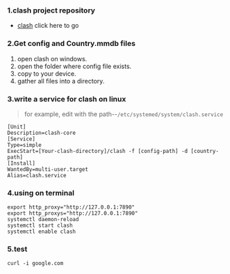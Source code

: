 ### 1.clash project repository
- [clash] click here to go

### 2.Get config and Country.mmdb files  
1. open clash on windows.
2. open the folder where config file exists.
3. copy to your device.
4. gather all files into a directory.

### 3.write a service for clash on linux  
> for example, edit with the path--`/etc/systemed/system/clash.service`  
```shell
[Unit]
Description=clash-core
[Service]
Type=simple
ExecStart=[Your-clash-directory]/clash -f [config-path] -d [country-path]
[Install]
WantedBy=multi-user.target
Alias=clash.service
```

### 4.using on terminal
```shell
export http_proxy="http://127.0.0.1:7890"
export http_proxys="http://127.0.0.1:7890"
systemctl daemon-reload
systemctl start clash
systemctl enable clash

```


### 5.test
```shell
curl -i google.com
```

[clash]:https://github.com/Dreamacro/clash

